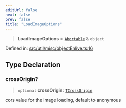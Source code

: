 ```yaml
---
editUrl: false
next: false
prev: false
title: "LoadImageOptions"
---
```


> **LoadImageOptions** = [`Abortable`](/api/type-aliases/abortable/) & `object`

Defined in: [src/util/misc/objectEnlive.ts:16](https://github.com/fabricjs/fabric.js/blob/9a792f4b7b8031f02ec7ea4ce8c99f810e45cfec/src/util/misc/objectEnlive.ts#L16)

## Type Declaration

### crossOrigin?

> `optional` **crossOrigin**: [`TCrossOrigin`](/api/type-aliases/tcrossorigin/)

cors value for the image loading, default to anonymous
